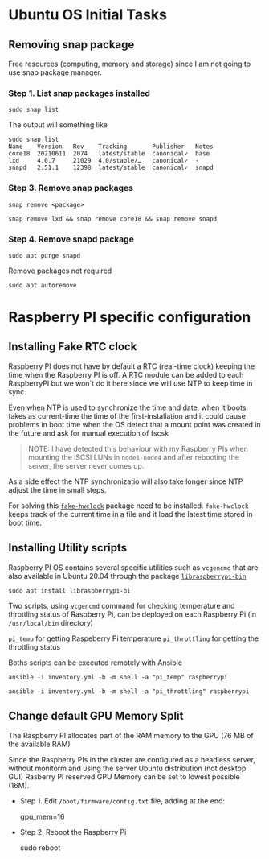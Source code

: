 # Ubuntu OS Initial Tasks

## Removing snap package

Free resources (computing, memory and storage) since I am not going to use snap package manager.

### Step 1. List snap packages installed

    sudo snap list

The output will something like

    sudo snap list
    Name    Version   Rev    Tracking       Publisher   Notes
    core18  20210611  2074   latest/stable  canonical✓  base
    lxd     4.0.7     21029  4.0/stable/…   canonical✓  -
    snapd   2.51.1    12398  latest/stable  canonical✓  snapd

### Step 3. Remove snap packages

    snap remove <package>

    snap remove lxd && snap remove core18 && snap remove snapd

### Step 4. Remove snapd package

    sudo apt purge snapd

Remove packages not required

    sudo apt autoremove

# Raspberry PI specific configuration

## Installing Fake RTC clock

Raspberry PI does not have by default a RTC (real-time clock) keeping the time when the Raspberry PI is off. A RTC module can be added to each RaspberryPI but we won`t do it here since we will use NTP to keep time in sync.

Even when NTP is used to synchronize the time and date, when it boots takes as current-time the time of the first-installation and it could cause problems in boot time when the OS detect that a mount point was created in the future and ask for manual execution of fscsk

> NOTE: I have detected this behaviour with my Raspberry PIs when mounting the iSCSI LUNs in `node1-node4` and after rebooting the server, the server never comes up.

As a side effect the NTP synchronizatio will also take longer since NTP adjust the time in small steps.

For solving this [`fake-hwclock`](http://manpages.ubuntu.com/manpages/focal/man8/fake-hwclock.8.html) package need to be installed. `fake-hwclock` keeps track of the current time in a file and it load the latest time stored in boot time.

## Installing Utility scripts

Raspberry PI OS contains several specific utilities such as `vcgencmd` that are also available in Ubuntu 20.04 through the package [`libraspberrypi-bin`](https://packages.ubuntu.com/focal-updates/libraspberrypi-bin)

    sudo apt install libraspberrypi-bi

Two scripts, using `vcgencmd` command for checking temperature and throttling status of Raspberry Pi, can be deployed on each Raspberry Pi (in `/usr/local/bin` directory)

`pi_temp` for getting Raspeberry Pi temperature
`pi_throttling` for getting the throttling status

Boths scripts can be executed remotely with Ansible

    ansible -i inventory.yml -b -m shell -a "pi_temp" raspberrypi
    
    ansible -i inventory.yml -b -m shell -a "pi_throttling" raspberrypi

## Change default GPU Memory Split

The Raspberry PI allocates part of the RAM memory to the GPU (76 MB of the available RAM)

Since the Raspberry PIs in the cluster are configured as a headless server, without monitorm and using the server Ubuntu distribution (not desktop GUI) Rasberry PI reserved GPU Memory can be set to lowest possible (16M).

- Step 1. Edit `/boot/firmware/config.txt` file, adding at the end:

    gpu_mem=16

- Step 2. Reboot the Raspberry Pi

    sudo reboot